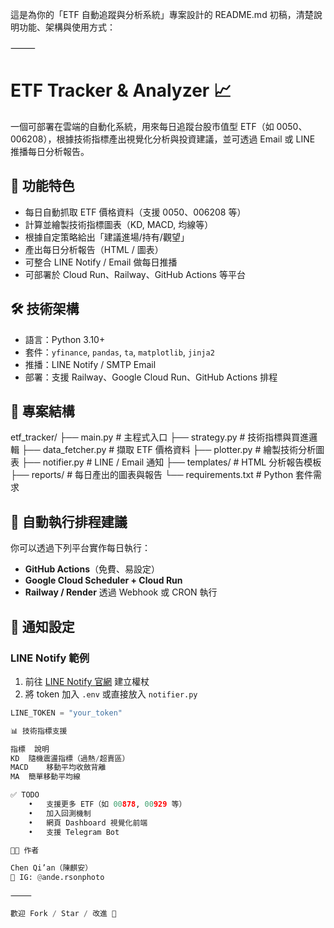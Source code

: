 這是為你的「ETF 自動追蹤與分析系統」專案設計的 README.md 初稿，清楚說明功能、架構與使用方式：

⸻



# ETF Tracker & Analyzer 📈

一個可部署在雲端的自動化系統，用來每日追蹤台股市值型 ETF（如 0050、006208），根據技術指標產出視覺化分析與投資建議，並可透過 Email 或 LINE 推播每日分析報告。

## 🚀 功能特色

- 每日自動抓取 ETF 價格資料（支援 0050、006208 等）
- 計算並繪製技術指標圖表（KD, MACD, 均線等）
- 根據自定策略給出「建議進場/持有/觀望」
- 產出每日分析報告（HTML / 圖表）
- 可整合 LINE Notify / Email 做每日推播
- 可部署於 Cloud Run、Railway、GitHub Actions 等平台

## 🛠 技術架構

- 語言：Python 3.10+
- 套件：`yfinance`, `pandas`, `ta`, `matplotlib`, `jinja2`
- 推播：LINE Notify / SMTP Email
- 部署：支援 Railway、Google Cloud Run、GitHub Actions 排程

## 📁 專案結構

etf_tracker/
├── main.py                  # 主程式入口
├── strategy.py              # 技術指標與買進邏輯
├── data_fetcher.py          # 擷取 ETF 價格資料
├── plotter.py               # 繪製技術分析圖表
├── notifier.py              # LINE / Email 通知
├── templates/               # HTML 分析報告模板
├── reports/                 # 每日產出的圖表與報告
└── requirements.txt         # Python 套件需求

## 🔄 自動執行排程建議

你可以透過下列平台實作每日執行：
- **GitHub Actions**（免費、易設定）
- **Google Cloud Scheduler + Cloud Run**
- **Railway / Render** 透過 Webhook 或 CRON 執行

## 🔔 通知設定

### LINE Notify 範例
1. 前往 [LINE Notify 官網](https://notify-bot.line.me/) 建立權杖
2. 將 token 加入 `.env` 或直接放入 `notifier.py`

```python
LINE_TOKEN = "your_token"

📊 技術指標支援

指標	說明
KD	隨機震盪指標（過熱/超賣區）
MACD	移動平均收斂背離
MA	簡單移動平均線

✅ TODO
	•	支援更多 ETF（如 00878, 00929 等）
	•	加入回測機制
	•	網頁 Dashboard 視覺化前端
	•	支援 Telegram Bot

🧑‍💻 作者

Chen Qi’an（陳麒安）
📸 IG: @ande.rsonphoto

⸻

歡迎 Fork / Star / 改進 🎯
